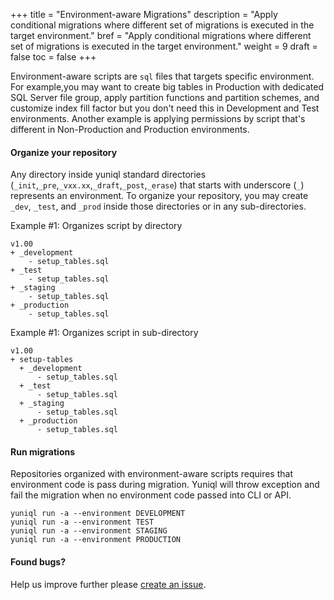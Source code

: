 +++
title = "Environment-aware Migrations"
description = "Apply conditional migrations where different set of migrations is executed in the target environment."
bref = "Apply conditional migrations where different set of migrations is executed in the target environment."
weight = 9
draft = false
toc = false
+++

Environment-aware scripts are `sql` files that targets specific environment. For example,you may want to create big tables in Production with dedicated SQL Server file group, apply partition functions and partition schemes, and customize index fill factor but you don't need this in Development and Test environments. Another example is applying permissions by script that's different in Non-Production and Production environments.

#### Organize your repository
Any directory inside yuniql standard directories (`_init`,`_pre`,`_vxx.xx`,`_draft`,`_post`,`_erase`) that starts with underscore (`_`) represents an environment. To organize your repository, you may create `_dev`, `_test`, and `_prod` inside those directories or in any sub-directories.

Example #1: Organizes script by directory
```console
v1.00
+ _development
    - setup_tables.sql
+ _test
    - setup_tables.sql
+ _staging
    - setup_tables.sql
+ _production
    - setup_tables.sql
```

Example #1: Organizes script in sub-directory
```console
v1.00
+ setup-tables
  + _development
      - setup_tables.sql
  + _test
      - setup_tables.sql
  + _staging
      - setup_tables.sql
  + _production
      - setup_tables.sql
```

#### Run migrations
Repositories organized with environment-aware scripts requires that environment code is pass during migration. Yuniql will throw exception and fail the migration when no environment code passed into CLI or API.

```console
yuniql run -a --environment DEVELOPMENT
yuniql run -a --environment TEST
yuniql run -a --environment STAGING
yuniql run -a --environment PRODUCTION
```

#### Found bugs?
Help us improve further please [create an issue](https://github.com/rdagumampan/yuniql/issues/new).
